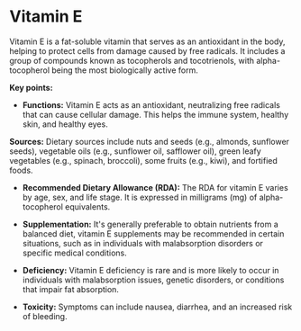# Vitamin E

Vitamin E is a fat-soluble vitamin that serves as an antioxidant in the body, helping to protect cells from damage caused by free radicals. It includes a group of compounds known as tocopherols and tocotrienols, with alpha-tocopherol being the most biologically active form. 

**Key points:**

* **Functions:** Vitamin E acts as an antioxidant, neutralizing free radicals that can cause cellular damage. This helps the immune system, healthy skin, and healthy eyes.

**Sources:** Dietary sources include nuts and seeds (e.g., almonds, sunflower seeds), vegetable oils (e.g., sunflower oil, safflower oil), green leafy vegetables (e.g., spinach, broccoli), some fruits (e.g., kiwi), and fortified foods.

* **Recommended Dietary Allowance (RDA):** The RDA for vitamin E varies by age, sex, and life stage. It is expressed in milligrams (mg) of alpha-tocopherol equivalents.

* **Supplementation:** It's generally preferable to obtain nutrients from a balanced diet, vitamin E supplements may be recommended in certain situations, such as in individuals with malabsorption disorders or specific medical conditions.

* **Deficiency:** Vitamin E deficiency is rare and is more likely to occur in individuals with malabsorption issues, genetic disorders, or conditions that impair fat absorption.

* **Toxicity:** Symptoms can include nausea, diarrhea, and an increased risk of bleeding.
